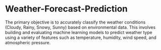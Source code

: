 # Weather-Forecast-Prediction
The primary objective is to accurately classify the weather conditions (Cloudy, Rainy, Snowy, Sunny) based on environmental data. This involves building and evaluating machine learning models to predict weather type using a variety of features such as temperature, humidity, wind speed, and atmospheric pressure.
